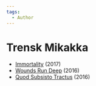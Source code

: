 ```yaml
---
tags:
  - Author
---
```


# Trensk Mikakka

- [Immortality](./immortality.md) (2017)
- [Wounds Run Deep](./woundsrundeep.md) (2016)
- [Quod Subsisto Tractus](./quodsubsistotractus.md) (2016)